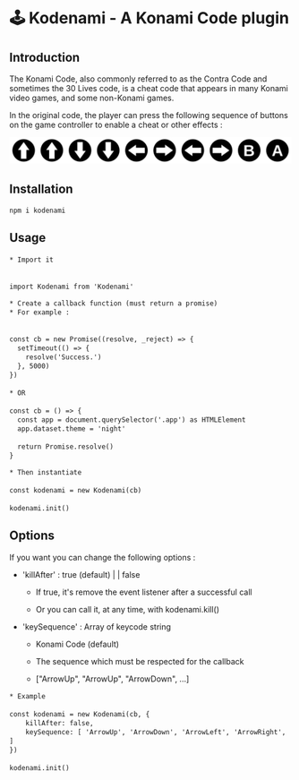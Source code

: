 # 🕹 Kodenami - A Konami Code plugin

## Introduction

The Konami Code, also commonly referred to as the Contra Code and sometimes the 30 Lives code, is a cheat code that appears in many Konami video games, and some non-Konami games.

In the original code, the player can press the following sequence of buttons on the game controller to enable a cheat or other effects :

![Konami Code](konami-code.svg)

## Installation

```
npm i kodenami
```

## Usage

```
* Import it


import Kodenami from 'Kodenami'
```

```
* Create a callback function (must return a promise)
* For example :


const cb = new Promise((resolve, _reject) => {
  setTimeout(() => {
    resolve('Success.')
  }, 5000)
})

* OR

const cb = () => {
  const app = document.querySelector('.app') as HTMLElement
  app.dataset.theme = 'night'

  return Promise.resolve()
}
```

```
* Then instantiate

const kodenami = new Kodenami(cb)

kodenami.init()
```

## Options

If you want you can change the following options :

- 'killAfter' : true (default) | | false

  - If true, it's remove the event listener after a successful call

  - Or you can call it, at any time, with kodenami.kill()

- 'keySequence' : Array of keycode string

  - Konami Code (default)

  - The sequence which must be respected for the callback

  - ["ArrowUp", "ArrowUp", "ArrowDown", ...]

```
* Example

const kodenami = new Kodenami(cb, {
    killAfter: false,
    keySequence: [ 'ArrowUp', 'ArrowDown', 'ArrowLeft', 'ArrowRight', ]
})

kodenami.init()
```
